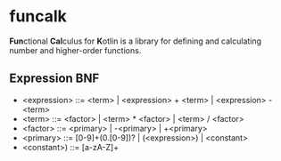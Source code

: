 funcalk
=======
**Fun**ctional **Cal**culus for **K**otlin is a library for defining and calculating
number and higher-order functions. 

Expression BNF
--------------
* &lt;expression> ::= &lt;term> | &lt;expression> + &lt;term> | &lt;expression> - &lt;term>
* &lt;term> ::= &lt;factor> | &lt;term> * &lt;factor> | &lt;term> / &lt;factor>
* &lt;factor> ::= &lt;primary> | -&lt;primary> | +&lt;primary>
* &lt;primary> ::= [0-9]+(0.[0-9])? | (&lt;expression>) | &lt;constant>
* &lt;constant>) ::= [a-zA-Z]+
